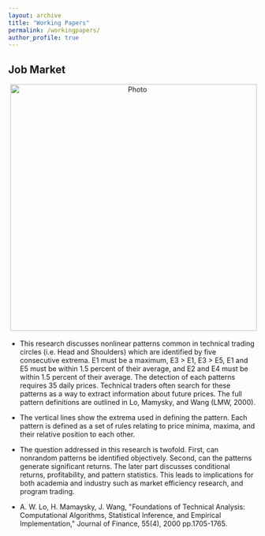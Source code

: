 ```yaml
---
layout: archive
title: "Working Papers"
permalink: /workingpapers/
author_profile: true
---
```


## Job Market

<p align="center">
  <img src="https://yetul.github.io/files/HS.jpg?raw=true" alt="Photo" style="width: 500px;"/>
</p>

<!-- * This shows the non-linear price patterns most commonly used by technical trade that have been detected using a sample stock. Each pattern is defined as a set of rules relating to price minima, maxima, and their relative position to each other. For example, a head and shoulder pattern consists of 5 extrema. E1 must be a maximum; E3 > E1; E3 > E5; E1 and E5 must be within 1.5% of their average; E2 and E4 must be within 1.5% of their average. The other pattern are detailed by Lo, Mamaysky, and Wang (LMW, 2000). The detection of each patterns requires 35 daily prices. When selecting a pattern, only periods during which the specific pattern was detected can be displayed using the second drop-down menu.<br>

* Technical traders often search for these patterns as mean to extract information on future stock prices. This shows the sample stock price and its smoothed price (used to approximate a technician's view) over a 35 day period. Vertical lines  outline the extrema used in defining the pattern. Each pattern is defined as a set of rules relating to price minima, maxima, and their relative position to each other.<br> -->

* This research discusses nonlinear patterns common in technical trading circles (i.e. Head and Shoulders) which are identified by five consecutive extrema. E1 must be a maximum, E3 > E1, E3 > E5, E1 and E5 must be within 1.5 percent of their average, and E2 and E4 must be within 1.5 percent of their average. The detection of each patterns requires 35 daily prices. Technical traders often search for these patterns as a way to extract information about future prices. The full pattern definitions are outlined in Lo, Mamysky, and Wang (LMW, 2000).

* The vertical lines show the extrema used in defining the pattern. Each pattern is defined as a set of rules relating to price minima, maxima, and their relative position to each other.

* The question addressed in this research is twofold. First, can nonrandom patterns be identified objectively. Second, can the patterns generate significant returns. The later part discusses conditional returns, profitability, and pattern statistics. This leads to implications for both academia and industry such as market efficiency research, and program trading. 

<!-- ## Working Papers

* The first paper titled “Reliability of Pattern Recognition in Recognizing Stock Price Patterns” discusses detecting nonrandom patterns in financial data using kernel smoothing and cross-validated bandwidth selection in rolling windows, using a new method called maximum price deviation. The new method sets a maximum deviation in the bandwidth minimization problem, which would otherwise go to zero. The contribution is that the patterns can be identified objectively rather than through professional recommendation (e.g. visually selecting bandwidth). This research paper first matches the patterns to LMW (2000) and then identifies the patterns in rolling windows over a full sample of 1971-2009 on Centex Security (CTX). The completed paper will include all cross-sectional stocks in CRSP using dividend and split adjusted log prices. This feeds in to the second paper which discusses whether nonrandom technical patterns are evident in financial time series. <br>
* The second essay titled “Stock Price Pattern Recognition and Conditional Returns” focuses on supervised machine learning and computer vision to obtain statistics on the patterns, forecasting, and profitability. The contribution is that the patterns may be detected in stock chart images using rolling windows and allow for forecasting, pattern statistics, forecasting, and pattern detection without needing raw data.<br>
* The contribution may lead to market efficiency and program trading, as well as potential future research aggregating the bias of pattern output and professional recommendation. Further works may include more pattern definitions.<br> -->

* A. W. Lo, H. Mamaysky, J. Wang, "Foundations of Technical Analysis: Computational Algorithms, Statistical Inference, and Empirical Implementation," Journal of Finance, 55(4), 2000 pp.1705-1765.<br>
<!-- <b>[Computer Vision and Classic Chart Patterns](jobmarket)</b><br>
<b>Matt Lutey</b> -->

<!-- ## Submitted -->

<!-- ## In progress
<!-- <b>[Survival Analysis of Ichimoku Cloud Indicator](wp1)</b><br>
<b>Matt Lutey</b>

<b>[Performance Evaluation of Stock Selection Strategies](wp2)</b><br>
 <b>Matt Lutey</b> -->

<!-- <b>[A Primer on Ichimoku Cloud Indicator](wp3)</b><br>
<b>Matt Lutey</b> -->

<!-- <b>[Forecasting Equity Premium with Ichimoku Cloud](wp4)</b><br>
<b>Matt Lutey</b> -->
<!--
<b>[Pay Gap: Do outside CEOs earn unfair compensation](wp5)</b><br>
<b>Matt Lutey</b> -->
